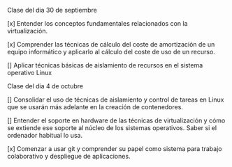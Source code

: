 <p>Clase del dia 30 de septiembre</p>

<p>[x] Entender los conceptos fundamentales relacionados con la virtualización.</p>
<p>[x] Comprender las técnicas de cálculo del coste de amortización de un equipo informático y aplicarlo al cálculo del coste de uso de un recurso.</p>
<p>[] Aplicar técnicas básicas de aislamiento de recursos en el sistema operativo Linux</p>


<p>Clase del dia 4 de octubre</p>


<p>[] Consolidar el uso de técnicas de aislamiento y control de tareas en Linux que se usarán más adelante en la creación de contenedores.</p>
<p>[] Entender el soporte en hardware de las técnicas de virtualización y cómo se extiende ese soporte al núcleo de los sistemas operativos. Saber si el ordenador habitual lo usa.</p>
<p>[x] Comenzar a usar git y comprender su papel como sistema para trabajo colaborativo y despliegue de aplicaciones.</p>
 
